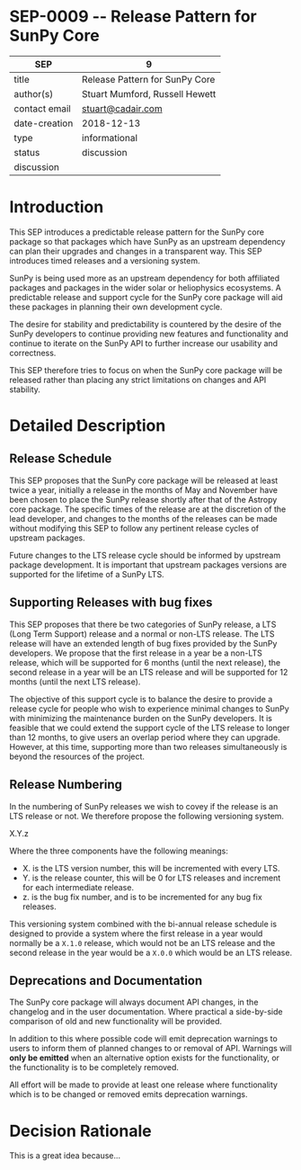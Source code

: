 # SEP-0009 -- Release Pattern for SunPy Core

| SEP           | 9                              |
|---------------|--------------------------------|
| title         | Release Pattern for SunPy Core |
| author(s)     | Stuart Mumford, Russell Hewett  |
| contact email | stuart@cadair.com              |
| date-creation | 2018-12-13                     |
| type          | informational                  |
| status        | discussion                     |
| discussion    |                                |

# Introduction

This SEP introduces a predictable release pattern for the SunPy core package so that
packages which have SunPy as an upstream dependency can plan their upgrades and changes in a
transparent way. This SEP introduces timed releases and a versioning system.

SunPy is being used more as an upstream dependency for both affiliated packages
and packages in the wider solar or heliophysics ecosystems. A predictable release and support cycle for the SunPy core package will aid these
packages in planning their own development cycle.

The desire for stability and predictability is countered by the desire of the
SunPy developers to continue providing new features and functionality and
continue to iterate on the SunPy API to further increase our usability and
correctness.

This SEP therefore tries to focus on when the SunPy core package will be
released rather than placing any strict limitations on changes and API
stability.

# Detailed Description

## Release Schedule

This SEP proposes that the SunPy core package will be released at least twice a year,
initially a release in the months of May and November have been chosen to place
the SunPy release shortly after that of the Astropy core package. The specific
times of the release are at the discretion of the lead developer, and changes to
the months of the releases can be made without modifying this SEP to follow any
pertinent release cycles of upstream packages.

Future changes to the LTS release cycle should be informed by upstream package development.  It is important that upstream packages versions are supported for the lifetime of a SunPy LTS.

## Supporting Releases with bug fixes

This SEP proposes that there be two categories of SunPy release, a LTS (Long
Term Support) release and a normal or non-LTS release. The LTS release will have
an extended length of bug fixes provided by the SunPy developers. We propose
that the first release in a year be a non-LTS release, which will be supported
for 6 months (until the next release), the second release in a year will be an
LTS release and will be supported for 12 months (until the next LTS release).

The objective of this support cycle is to balance the desire to provide a
release cycle for people who wish to experience minimal changes to SunPy with
minimizing the maintenance burden on the SunPy developers. It is feasible that
we could extend the support cycle of the LTS release to longer than 12 months,
to give users an overlap period where they can upgrade. However, at this time,
supporting more than two releases simultaneously is beyond the
resources of the project.

## Release Numbering

In the numbering of SunPy releases we wish to covey if the release is an LTS
release or not. We therefore propose the following versioning system.

X.Y.z

Where the three components have the following meanings:

* X. is the LTS version number, this will be incremented with every LTS.
* Y. is the release counter, this will be 0 for LTS releases and increment for each intermediate release.
* z. is the bug fix number, and is to be incremented for any bug fix releases.

This versioning system combined with the bi-annual release schedule is designed
to provide a system where the first release in a year would normally be a
`X.1.0` release, which would not be an LTS release and the second
release in the year would be a `X.0.0` which would be an LTS release.


## Deprecations and Documentation

The SunPy core package will always document API changes, in the changelog and in
the user documentation. Where practical a side-by-side comparison of old and new
functionality will be provided.

In addition to this where possible code will emit deprecation warnings to users
to inform them of planned changes to or removal of API. Warnings will **only be
emitted** when an alternative option exists for the functionality, or the
functionality is to be completely removed.

All effort will be made to provide at least one release where functionality
which is to be changed or removed emits deprecation warnings.


# Decision Rationale
This is a great idea because...
